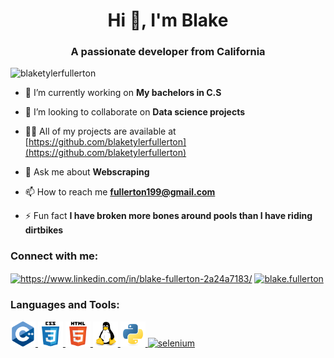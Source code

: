 <h1 align="center">Hi 👋, I'm Blake</h1>
<h3 align="center">A passionate developer from California</h3>

<p align="left"> <img src="https://komarev.com/ghpvc/?username=blaketylerfullerton&label=Profile%20views&color=0e75b6&style=flat" alt="blaketylerfullerton" /> </p>

- 🔭 I’m currently working on **My bachelors in C.S**

- 👯 I’m looking to collaborate on **Data science projects**

- 👨‍💻 All of my projects are available at [https://github.com/blaketylerfullerton](https://github.com/blaketylerfullerton)

- 💬 Ask me about **Webscraping**

- 📫 How to reach me **fullerton199@gmail.com**

- ⚡ Fun fact **I have broken more bones around pools than I have riding dirtbikes**

<h3 align="left">Connect with me:</h3>
<p align="left">
<a href="https://linkedin.com/in/https://www.linkedin.com/in/blake-fullerton-2a24a7183/" target="blank"><img align="center" src="https://raw.githubusercontent.com/rahuldkjain/github-profile-readme-generator/master/src/images/icons/Social/linked-in-alt.svg" alt="https://www.linkedin.com/in/blake-fullerton-2a24a7183/" height="30" width="40" /></a>
<a href="https://instagram.com/blake.fullerton" target="blank"><img align="center" src="https://raw.githubusercontent.com/rahuldkjain/github-profile-readme-generator/master/src/images/icons/Social/instagram.svg" alt="blake.fullerton" height="30" width="40" /></a>
</p>

<h3 align="left">Languages and Tools:</h3>
<p align="left"> <a href="https://www.w3schools.com/cpp/" target="_blank" rel="noreferrer"> <img src="https://raw.githubusercontent.com/devicons/devicon/master/icons/cplusplus/cplusplus-original.svg" alt="cplusplus" width="40" height="40"/> </a> <a href="https://www.w3schools.com/css/" target="_blank" rel="noreferrer"> <img src="https://raw.githubusercontent.com/devicons/devicon/master/icons/css3/css3-original-wordmark.svg" alt="css3" width="40" height="40"/> </a> <a href="https://www.w3.org/html/" target="_blank" rel="noreferrer"> <img src="https://raw.githubusercontent.com/devicons/devicon/master/icons/html5/html5-original-wordmark.svg" alt="html5" width="40" height="40"/> </a> <a href="https://www.linux.org/" target="_blank" rel="noreferrer"> <img src="https://raw.githubusercontent.com/devicons/devicon/master/icons/linux/linux-original.svg" alt="linux" width="40" height="40"/> </a> <a href="https://www.python.org" target="_blank" rel="noreferrer"> <img src="https://raw.githubusercontent.com/devicons/devicon/master/icons/python/python-original.svg" alt="python" width="40" height="40"/> </a> <a href="https://www.selenium.dev" target="_blank" rel="noreferrer"> <img src="https://raw.githubusercontent.com/detain/svg-logos/780f25886640cef088af994181646db2f6b1a3f8/svg/selenium-logo.svg" alt="selenium" width="40" height="40"/> </a> </p>
